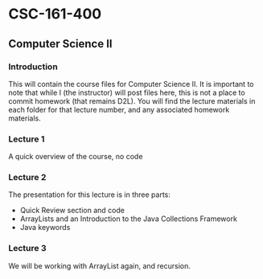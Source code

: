 # CSC-161-400
## Computer Science II

### Introduction
This will contain the course files for Computer Science II.  It is important to note that while I (the instructor) will post files here, this is not a place to commit homework (that remains D2L).  You will find the lecture materials in each folder for that lecture number, and any associated homework materials.

### Lecture 1
A quick overview of the course, no code

### Lecture 2
The presentation for this lecture is in three parts:
- Quick Review section and code
- ArrayLists and an Introduction to the Java Collections Framework
- Java keywords

### Lecture 3
We will be working with ArrayList again, and recursion.
